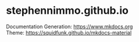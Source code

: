 # stephennimmo.github.io

Documentation Generation: https://www.mkdocs.org  
Theme: https://squidfunk.github.io/mkdocs-material  


